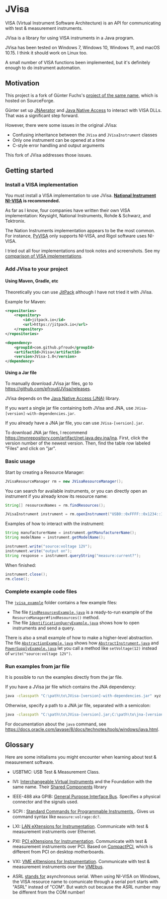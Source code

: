 # JVisa

VISA (Virtual Instrument Software Architecture) is an API for communicating with test & measurement instruments.

JVisa is a library for using VISA instruments in a Java program.

JVisa has been tested on Windows 7, Windows 10, Windows 11, and macOS 10.15. I think it should work on Linux too.

A small number of VISA functions been implemented, but it's definitely enough to do instrument automation.

## Motivation

This project is a fork of G&uuml;nter Fuchs's [project of the same name](https://sourceforge.net/projects/jvisa/), which is hosted on SourceForge.

G&uuml;nter set up [JNAerator](https://github.com/nativelibs4java/JNAerator) and [Java Native Access](https://github.com/java-native-access/jna) to interact with VISA DLLs. That was a significant step forward.

However, there were some issues in the original JVisa:

* Confusing inheritance between the `JVisa` and `JVisaInstrument` classes 
* Only one instrument can be opened at a time
* C-style error handling and output arguments

This fork of JVisa addresses those issues.

## Getting started

### Install a VISA implementation

You must install a VISA implementation to use JVisa. **[National Instrument NI-VISA](https://www.ni.com/en-us/support/downloads/drivers/download.ni-visa.html) is recommended.**

As far as I know, four companies have written their own VISA implementation: Keysight, National Instruments, Rohde & Schwarz, and Tektronix.

The Nation Instruments implementation appears to be the most common. For instance, [PyVISA](https://pyvisa.readthedocs.io/en/latest/introduction/getting.html#backend) only supports NI-VISA, and Rigol software uses NI-VISA.

I tried out all four implementations and took notes and screenshots. See my [comparison of VISA implementations](comparison-of-visa-implementations).

### Add JVisa to your project

#### Using Maven, Gradle, etc

Theoretically you can use [JitPack](https://jitpack.io/) although I have not tried it with JVisa.

Example for Maven:

```xml
<repositories>
    <repository>
        <id>jitpack.io</id>
        <url>https://jitpack.io</url>
    </repository>
</repositories>
```

```xml
<dependency>
    <groupId>com.github.pfroud</groupId>
    <artifactId>JVisa</artifactId>
    <version>JVisa-1.0</version>
</dependency>
```

#### Using a Jar file

To manually download JVisa jar files, go to https://github.com/pfroud/JVisa/releases.

JVisa depends on the [Java Native Access (JNA)](https://github.com/java-native-access/jna) library.

If you want a single jar file containing both JVisa and JNA, use `JVisa-[version]-with-dependencies.jar`.

If you already have a JNA jar file, you can use `JVisa-[version].jar`.

To download JNA jar files, I recommend https://mvnrepository.com/artifact/net.java.dev.jna/jna. First, click the version number of the newest version. Then, find the table row labeled "Files" and click on "jar".
 

### Basic usage

Start by creating a Resource Manager:

```java
JVisaResourceManager rm = new JVisaResourceManager();
```

You can search for available instruments, or you can directly open an instrument if you already know its resource name:
```java
String[] resourcesNames = rm.findResources();

JVisaInstrument instrument = rm.openInstrument("USB0::0xFFFF::0x1234::123456789123456789::INSTR");
```


Examples of how to interact with the instrument:
```java
String manufacturerName = instrument.getManufacturerName();
String modelName = instrument.getModelName();

instrument.write("source:voltage 12V");
instrument.write("output on");
String response = instrument.queryString("measure:current?");
```

When finished:
```java
instrument.close();
rm.close();
```

### Complete example code files

The [`jvisa_example`](src/main/java/xyz/froud/jvisa_example) folder contains a few example files: 

* The file [`FindResourcesExample.java`](src/main/java/xyz/froud/jvisa_example/FindResourcesExample.java) is a ready-to-run example of the `ResourceManager#findResources()` method.
* The file [`IdentificationQueryExample.java`](src/main/java/xyz/froud/jvisa_example/IdentificationQueryExample.java) shows how to open instruments and send a query.

There is also a small example of how to make a higher-level abstraction. The file [`AbstractionExample.java`](src/main/java/xyz/froud/jvisa_example/abstraction/AbstractionExample.java) shows how [`AbstractInstrument.java`](src/main/java/xyz/froud/jvisa_example/abstraction/AbstractInstrument.java) and [`PowerSupplyExample.java`](src/main/java/xyz/froud/jvisa_example/abstraction/PowerSupplyExample.java) let you call a method like `setVoltage(12)` instead of `write("source:voltage 12V")`. 

### Run examples from jar file

It is possible to run the examples directly from the jar file.

If you have a JVisa jar file which contains the JNA dependency:
```bash
java -classpath "C:\path\to\JVisa-[version]-with-dependencies.jar" xyz.froud.jvisa_example.FindResourcesExample
```

Otherwise, specify a path to a JNA jar file, separated with a semicolon:
```bash
java -classpath "C:\path\to\JVisa-[version].jar;C:\path\to\jna-[version].jar" xyz.froud.jvisa_example.FindResourcesExample
```

For documentation about the `java` command, see https://docs.oracle.com/javase/8/docs/technotes/tools/windows/java.html.

## Glossary

Here are some initialisms you might encounter when learning about test & measurement software.

* USBTMC: USB Test & Measurement Class.

* IVI: [Interchangeable Virtual Instruments](http://www.ivifoundation.org/) and the Foundation with the same name. Their [Shared Components](  
http://www.ivifoundation.org/shared_components/Default.aspx) library 

*  IEEE-488 aka GPIB: [General Purpose Interface Bus](https://en.wikipedia.org/wiki/IEEE-488). Specifies a physical connector and the signals used.

* SCPI :  [Standard Commands for Programmable Instruments
](https://en.wikipedia.org/wiki/Standard_Commands_for_Programmable_Instruments). Gives us command syntax like `measure:volrage:dc?`.

* LXI: [LAN eXtensions for Instrumentation](https://en.wikipedia.org/wiki/LAN_eXtensions_for_Instrumentation). Communicate with test & measurement instruments over Ethernet.

* PXI: [PCI eXtensions for Instrumentation](https://en.wikipedia.org/wiki/PCI_eXtensions_for_Instrumentation). Communicate with test & measurement instruments over PCI. Based on [CompactPCI](https://en.wikipedia.org/wiki/CompactPCI), which is different from PCI on desktop motherboards.

* VXI: [VME eXtensions for Instrumentation](https://en.wikipedia.org/wiki/VME_eXtensions_for_Instrumentation). Communicate with test & measurement instruments over the [VMEbus](https://en.wikipedia.org/wiki/VMEbus).

* ASRL [stands for](https://www.ni.com/docs/en-US/bundle/ni-visa/page/ni-visa/visaresourcesyntaxandexamples.html) asynchronous serial. When using NI-VISA on Windows, the VISA resource name to comunicate through a serial port starts with "ASRL" instead of "COM". But watch out because the ASRL number may be different from the COM number!
